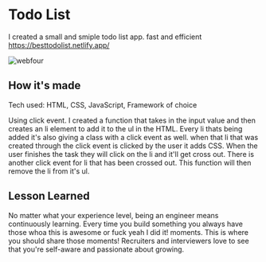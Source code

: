 <h1> Todo List</h1>

I created a small and smiple todo list app. fast and efficient
https://besttodolist.netlify.app/

![webfour](https://user-images.githubusercontent.com/88953222/133680189-bbe09354-7f0e-4385-a97f-0e547fef9c1b.png)

<h2> How it's made</h2>
Tech used: HTML, CSS, JavaScript, Framework of choice

Using click event. I created a function that takes in the input value and then creates an li element to add it to the ul in the HTML. Every li thats being added it's also giving a class with a click event as well. when that li that was created through the click event is clicked by the user it adds CSS. When the user finishes the task they will click on the li and it'll get cross out. There is another click event for li that has been crossed out. This function will then remove the li from it's ul.

<h2> Lesson Learned</h2>

No matter what your experience level, being an engineer means continuously learning. Every time you build something you always have those whoa this is awesome or fuck yeah I did it! moments. This is where you should share those moments! Recruiters and interviewers love to see that you're self-aware and passionate about growing.

